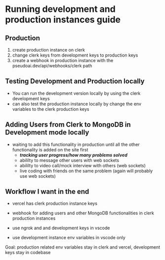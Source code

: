 # Running development and production instances guide

## Production
1. create production instance on clerk
2. change clerk keys from development keys to production keys
3. create a webhook in production instance with the pseudoai.dev/api/webhooks/clerk path

## Testing Development and Production locally
- You can run the development version locally by using the clerk development keys
- can also test the production instance locally by change the env variables to the clerk production keys

## Adding Users from Clerk to MongoDB in Development mode locally
- waiting to add this functionality in production until all the other functionality is added on the site first
    - ***tracking user progress/how many problems solved***
    - abililty to message other users with web sockets
    - abililty to video call/mock interview with others (web sockets)
    - live coding with friends on the same problem (again will probably use web sockets)

## Workflow I want in the end
- vercel has clerk production instance keys
- webhook for adding users and other MongoDB functionalities in clerk production instances

- use ngrok and and development keys in vscode
- use development instance env variables in vscode only

Goal: production related env variables stay in clerk and vercel, development keys stay in codebase
